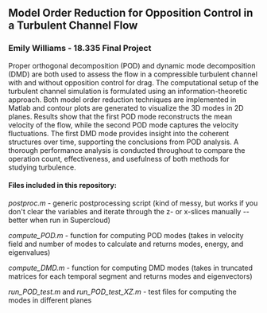 ## Model Order Reduction for Opposition Control in a Turbulent Channel Flow
### Emily Williams - 18.335 Final Project

Proper orthogonal decomposition (POD) and dynamic mode decomposition (DMD) are both used to assess the flow in a compressible turbulent channel with and without opposition control for drag. The computational setup of the turbulent channel simulation is formulated using an information-theoretic approach. Both model order reduction techniques are implemented in Matlab and contour plots are generated to visualize the 3D modes in 2D planes. Results show that the first POD mode reconstructs the mean velocity of the flow, while the second POD mode captures the velocity fluctuations. The first DMD mode provides insight into the coherent structures over time, supporting the conclusions from POD analysis. A thorough performance analysis is conducted throughout to compare the operation count, effectiveness, and usefulness of both methods for studying turbulence.

#### Files included in this repository:
_postproc.m_ - generic postprocessing script (kind of messy, but works if you don't clear the variables and iterate through the z- or x-slices manually -- better when run in Supercloud)

_compute_POD.m_ - function for computing POD modes (takes in velocity field and number of modes to calculate and returns modes, energy, and eigenvalues)

_compute_DMD.m_ - function for computing DMD modes (takes in truncated matrices for each temporal segment and returns modes and eigenvectors)

_run_POD_test.m_ and _run_POD_test_XZ.m_ - test files for computing the modes in different planes
